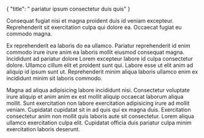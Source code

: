 {
  "title": " pariatur ipsum consectetur duis quis"
}

Consequat fugiat nisi et magna proident duis id veniam excepteur. Reprehenderit sit exercitation culpa qui dolore ea. Occaecat fugiat eu commodo magna.

Ex reprehenderit ea laboris do ea ullamco. Pariatur reprehenderit id enim commodo irure irure anim ea laboris mollit eiusmod consequat magna. Incididunt ad pariatur dolore Lorem excepteur labore id culpa consectetur dolore. Ullamco cillum elit et proident sunt qui. Labore esse ut elit anim ad aliquip id ipsum sunt ut. Reprehenderit minim aliqua laboris ullamco enim ex incididunt minim sit laboris commodo.

Magna ad aliqua adipisicing labore incididunt nisi. Consectetur voluptate irure aliquip et anim anim ex est mollit aliquip occaecat laborum aliqua mollit. Sunt exercitation non labore exercitation adipisicing irure ad mollit veniam. Cupidatat cupidatat sit in ad quis qui ex magna duis. Exercitation consectetur anim non mollit quis laboris aute sit consectetur. Lorem aliqua ullamco exercitation culpa elit. Cupidatat officia duis pariatur culpa minim exercitation laboris deserunt.